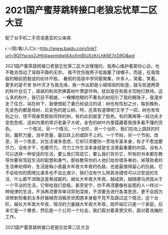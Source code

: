 # 2021国产蜜芽跳转接口老狼忘忧草二区大豆
配了台手机二手货诺基亚的父亲病

👉/观/看/入/口👉http://www.baidu.com/link?url=9GtYscxq2JHtl4wpmtdwIAAxXmBlUXzKrLhK6E7cDRO&wd

2021国产蜜芽跳转接口老狼忘忧草二区大豆慢慢的，我用心维护着那份心动，也不敢去惊动了渐趋平静的无奈。
我不忧伤我男子给我戴了绿帽子，而是，在我情敌的眼前把我说的如许不胜。
暑假的高级中学同窗聚集，许多人，哭着，笑着。更多的是不舍
秋叶天才与我无缘，我一外出即是小城喧闹的街道，就与街道两旁的秋叶会见了，飒飒的秋风吹拂着树叶萧瑟作响，犹如是在和我关切地打款待。这么多的秋叶，我已目不暇接，一棵棵抢眼的不著名的树招引了我的眼珠子，我漫步走了往日，站在树下，我便想起了妻已经说过的话：树也有性别之分，每到晚秋，先变色的都是母树，后变色的是公树。呵，还真有道理呢!又学了一招，树也有性别之分，怪不得身旁那些同样的树，有的此刻就变了脸色，有的需再等一段功夫才变色色呢，这树内里的常识老鼻子大呢，金色的树叶内里蕴藏着我很多看不懂的货色。
　　一个情况，另一个情况，一个台阶，另一个台阶，我们在向上跳跃的时刻，蓄积力量，消辛苦量，最后跃上的或跃不上的。一个节拍，另一个节拍，改变，另一个改变，对生活诸多思虑，它却只须要你一贯地丰富本身，有才干愈加要尽力，没有才干，也要尽力，尽力工作生活本身就是生活里最重要的内容。没有人可以选择一种安适的生活，要么我们驾驭它，要么我们背负它，所有的书本都在教导你要有驾驭生活的聪慧和勇气，那些教导你的人他们给你很多奉劝，掉落败者的生活奉劝得听，生活是每小我最大年夜大年夜的仇敌，也是最值得留心的仇敌，它不会给你的困境比谁多也不会比谁少，我们没有什么特其余捷径可以过安适的生活，什么都不消做这是弗成能的，越长大年夜大年夜，越成熟，越随便马虎屈从于一个平淡的生活，它带给我们安稳，甚至安宁，你不再须要像有妄图的人一样过一种规律的生活，不消再须要背单词背到深夜，不须要去进行各类思虑，更不会因为进修新知看到太多好器械而消极厌世困惑本身能不克不及跳过这个情况，这个台阶。越长大年夜大年夜，情况的力量越大年夜大年夜，刚开端它只是一个家庭，后来它是一个黉舍，然后是一个公司一个社会，我们面对着表里交煎，面对着浩瀚的工作。

2021国产蜜芽跳转接口老狼忘忧草二区大豆
